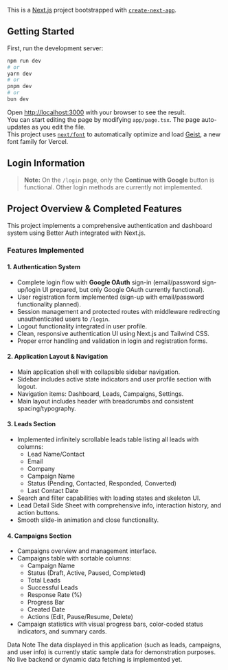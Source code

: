 This is a [Next.js](https://nextjs.org) project bootstrapped with [`create-next-app`](https://nextjs.org/docs/app/api-reference/cli/create-next-app).

## Getting Started

First, run the development server:

```bash
npm run dev
# or
yarn dev
# or
pnpm dev
# or
bun dev
```


Open [http://localhost:3000](http://localhost:3000) with your browser to see the result.  
You can start editing the page by modifying `app/page.tsx`. The page auto-updates as you edit the file.  
This project uses [`next/font`](https://nextjs.org/docs/app/building-your-application/optimizing/fonts) to automatically optimize and load [Geist](https://vercel.com/font), a new font family for Vercel.

## Login Information

> **Note:** On the `/login` page, only the **Continue with Google** button is functional. Other login methods are currently not implemented.

## Project Overview & Completed Features

This project implements a comprehensive authentication and dashboard system using Better Auth integrated with Next.js.

### Features Implemented

#### 1. Authentication System
- Complete login flow with **Google OAuth** sign-in (email/password sign-up/login UI prepared, but only Google OAuth currently functional).
- User registration form implemented (sign-up with email/password functionality planned).
- Session management and protected routes with middleware redirecting unauthenticated users to `/login`.
- Logout functionality integrated in user profile.
- Clean, responsive authentication UI using Next.js and Tailwind CSS.
- Proper error handling and validation in login and registration forms.

#### 2. Application Layout & Navigation
- Main application shell with collapsible sidebar navigation.
- Sidebar includes active state indicators and user profile section with logout.
- Navigation items: Dashboard, Leads, Campaigns, Settings.
- Main layout includes header with breadcrumbs and consistent spacing/typography.

#### 3. Leads Section
- Implemented infinitely scrollable leads table listing all leads with columns:
  - Lead Name/Contact
  - Email
  - Company
  - Campaign Name
  - Status (Pending, Contacted, Responded, Converted)
  - Last Contact Date
- Search and filter capabilities with loading states and skeleton UI.
- Lead Detail Side Sheet with comprehensive info, interaction history, and action buttons.
- Smooth slide-in animation and close functionality.

#### 4. Campaigns Section
- Campaigns overview and management interface.
- Campaigns table with sortable columns:
  - Campaign Name
  - Status (Draft, Active, Paused, Completed)
  - Total Leads
  - Successful Leads
  - Response Rate (%)
  - Progress Bar
  - Created Date
  - Actions (Edit, Pause/Resume, Delete)
- Campaign statistics with visual progress bars, color-coded status indicators, and summary cards.

Data Note
The data displayed in this application (such as leads, campaigns, and user info) is currently static sample data for demonstration purposes.
No live backend or dynamic data fetching is implemented yet.

